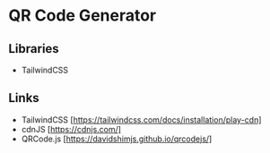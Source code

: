 # QR Code Generator

## Libraries

- TailwindCSS

## Links

- TailwindCSS [https://tailwindcss.com/docs/installation/play-cdn]
- cdnJS [https://cdnjs.com/]
- QRCode.js [https://davidshimjs.github.io/qrcodejs/]
